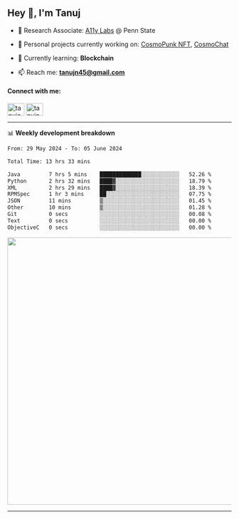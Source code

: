<h2>Hey 👋, I'm Tanuj</h2>

- 🔬 Research Associate: [A11y Labs](https://a11y.ist.psu.edu/) @ Penn State 

- 🔭 Personal projects currently working on: [CosmoPunk NFT](https://github.com/tanujn45/CosmoNFT), [CosmoChat](https://github.com/tanujn45/CosmoChat)

- 🌱 Currently learning: **Blockchain**

- 📫 Reach me: **tanujn45@gmail.com**

<h4 align="left">Connect with me:</h4>
<p align="left">
<a href="https://twitter.com/tanujn45" target="blank"><img align="center" src="https://raw.githubusercontent.com/rahuldkjain/github-profile-readme-generator/master/src/images/icons/Social/twitter.svg" alt="tanujn45" height="28" width="38" /></a>
<a href="https://linkedin.com/in/tanujn45" target="blank"><img align="center" src="https://raw.githubusercontent.com/rahuldkjain/github-profile-readme-generator/master/src/images/icons/Social/linked-in-alt.svg" alt="tanujn45" height="28" width="38" /></a>
</p>

-------

📊 **Weekly development breakdown**
<!--START_SECTION:waka-->

```txt
From: 29 May 2024 - To: 05 June 2024

Total Time: 13 hrs 33 mins

Java         7 hrs 5 mins    █████████████░░░░░░░░░░░░   52.26 %
Python       2 hrs 32 mins   ████▓░░░░░░░░░░░░░░░░░░░░   18.79 %
XML          2 hrs 29 mins   ████▓░░░░░░░░░░░░░░░░░░░░   18.39 %
RPMSpec      1 hr 3 mins     ██░░░░░░░░░░░░░░░░░░░░░░░   07.75 %
JSON         11 mins         ▒░░░░░░░░░░░░░░░░░░░░░░░░   01.45 %
Other        10 mins         ▒░░░░░░░░░░░░░░░░░░░░░░░░   01.28 %
Git          0 secs          ░░░░░░░░░░░░░░░░░░░░░░░░░   00.08 %
Text         0 secs          ░░░░░░░░░░░░░░░░░░░░░░░░░   00.00 %
ObjectiveC   0 secs          ░░░░░░░░░░░░░░░░░░░░░░░░░   00.00 %
```

<!--END_SECTION:waka-->

<img src="https://wakatime.com/share/@018e9abd-1aa4-4aa6-9db7-5ca3b999e810/4650b67a-98aa-46b4-b598-3d8a2451f0df.svg" width="600"/>

-------
